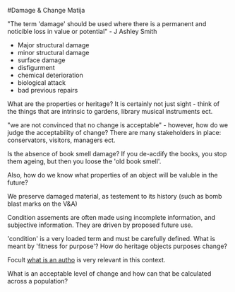 #Damage & Change
Matija

"The term 'damage' should be used where there is a permanent and noticible loss in value or potential" - J Ashley Smith

* Major structural damage
* minor structural damage
* surface damage
* disfigurment
* chemical deterioration
* biological attack
* bad previous repairs

What are the properties or heritage? It is certainly not just sight - think of the things that are intrinsic to gardens, library musical instruments ect.

"we are not convinced that no change is acceptable" - however, how do we judge the acceptability of change? There are many stakeholders in place: conservators, visitors, managers ect.

Is the absence of book smell damage?
If you de-acdify the books, you stop them ageing, but then you loose the 'old book smell'.

Also, how do we know what properties of an object will be valuble in the future?

We preserve damaged material, as testement to its history (such as bomb blast marks on the V&A)

Condition assements are often made using incomplete information, and subjective information. They are driven by proposed future use.

'condition' is a very loaded term and must be carefully defined.
What is meant by 'fitness for purpose'? How do heritage objects purposes change?

Focult [what is an autho](http://artsites.ucsc.edu/faculty/Gustafson/FILM%20162.W10/readings/foucault.author.pdf) is very relevant in this context.

What is an acceptable level of change and how can that be calculated across a population?